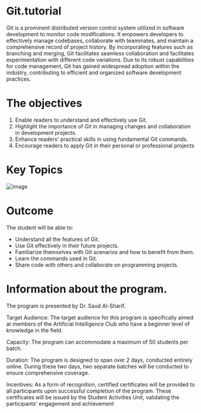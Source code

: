 # Git.tutorial
 Git is a prominent distributed version control system utilized in software development to monitor code modifications. It empowers developers to effectively manage codebases, collaborate with teammates, and maintain a comprehensive record of project history. By incorporating features such as branching and merging, Git facilitates seamless collaboration and facilitates experimentation with different code variations. Due to its robust capabilities for code management, Git has gained widespread adoption within the industry, contributing to efficient and organized software development practices.
 
# The objectives
1. Enable readers to understand and effectively use Git.
2. Highlight the importance of Git in managing changes and collaboration in development projects.
3. Enhance readers' practical skills in using fundamental Git commands.
4. Encourage readers to apply Git in their personal or professional projects

# Key Topics
![image](https://github.com/AiClub-UJ/Git.tutorial/assets/146866270/baf669bc-befd-4fe9-b3d0-f0f1db38fbe3)



# Outcome
The student will be able to:
- Understand all the features of Git.
- Use Git effectively in their future projects.
- Familiarize themselves with Git scenarios and how to benefit from them.
- Learn the commands used in Git.
- Share code with others and collaborate on programming projects.

# Information about the program.
The program is presented by Dr. Saud Al-Sharif.

Target Audience: The target audience for this program is specifically aimed at members of the Artificial Intelligence Club who have a beginner level of knowledge in the field.

Capacity: The program can accommodate a maximum of 50 students per batch. 

Duration: The program is designed to span over 2 days, conducted entirely online. During these two days, two separate batches will be conducted to ensure comprehensive coverage.

Incentives: As a form of recognition, certified certificates will be provided to all participants upon successful completion of the program. These certificates will be issued by the Student Activities Unit, validating the participants' engagement and achievement
